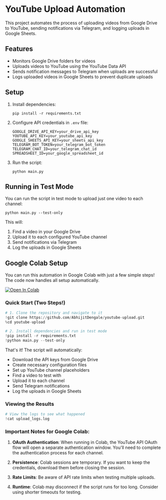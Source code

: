# YouTube Upload Automation

This project automates the process of uploading videos from Google Drive to YouTube, sending notifications via Telegram, and logging uploads in Google Sheets.

## Features

- Monitors Google Drive folders for videos
- Uploads videos to YouTube using the YouTube Data API
- Sends notification messages to Telegram when uploads are successful
- Logs uploaded videos in Google Sheets to prevent duplicate uploads

## Setup

1. Install dependencies:
   ```
   pip install -r requirements.txt
   ```

2. Configure API credentials in `.env` file:
   ```
   GOOGLE_DRIVE_API_KEY=your_drive_api_key
   YOUTUBE_API_KEY=your_youtube_api_key
   GOOGLE_SHEETS_API_KEY=your_sheets_api_key
   TELEGRAM_BOT_TOKEN=your_telegram_bot_token
   TELEGRAM_CHAT_ID=your_telegram_chat_id
   SPREADSHEET_ID=your_google_spreadsheet_id
   ```

3. Run the script:
   ```
   python main.py
   ```

## Running in Test Mode

You can run the script in test mode to upload just one video to each channel:

```
python main.py --test-only
```

This will:
1. Find a video in your Google Drive
2. Upload it to each configured YouTube channel
3. Send notifications via Telegram
4. Log the uploads in Google Sheets

## Google Colab Setup

You can run this automation in Google Colab with just a few simple steps! The code now handles all setup automatically.

[![Open In Colab](https://colab.research.google.com/assets/colab-badge.svg)](https://colab.research.google.com/github/AbhijitDengale/youtube-upload/blob/master/youtube_upload_automation.ipynb)

### Quick Start (Two Steps!)

```python
# 1. Clone the repository and navigate to it
!git clone https://github.com/AbhijitDengale/youtube-upload.git
%cd youtube-upload

# 2. Install dependencies and run in test mode
!pip install -r requirements.txt
!python main.py --test-only
```

That's it! The script will automatically:
- Download the API keys from Google Drive
- Create necessary configuration files
- Set up YouTube channel placeholders
- Find a video to test with
- Upload it to each channel
- Send Telegram notifications
- Log the uploads in Google Sheets

### Viewing the Results

```python
# View the logs to see what happened
!cat upload_logs.log
```

### Important Notes for Google Colab:

1. **OAuth Authentication**: When running in Colab, the YouTube API OAuth flow will open a separate authentication window. You'll need to complete the authentication process for each channel.

2. **Persistence**: Colab sessions are temporary. If you want to keep the credentials, download them before closing the session.

3. **Rate Limits**: Be aware of API rate limits when testing multiple uploads.

4. **Runtime**: Colab may disconnect if the script runs for too long. Consider using shorter timeouts for testing.
